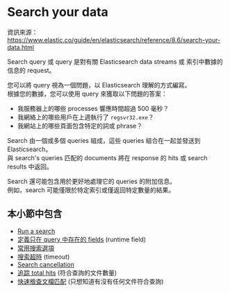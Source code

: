 # Search your data

資訊來源： https://www.elastic.co/guide/en/elasticsearch/reference/8.6/search-your-data.html

Search query 或 query 是對有關 Elasticsearch data streams 或 索引中數據的信息的 request。

您可以將 query 視為一個問題，以 Elasticsearch 理解的方式編寫。  
根據您的數據，您可以使用 query 來獲取以下問題的答案：

* 我服務器上的哪些 processes 響應時間超過 500 毫秒？
* 我網絡上的哪些用戶在上週執行了 `regsvr32.exe`？
* 我網站上的哪些頁面包含特定的詞或 phrase？

Search 由一個或多個 queries 組成，這些 queries 組合在一起並發送到 Elasticsearch。  
與 search's queries 匹配的 documents 將在 response 的 hits 或 search results 中返回。

Search 還可能包含用於更好地處理它的 queries 的附加信息。  
例如，search 可能僅限於特定索引或僅返回特定數量的結果。

## 本小節中包含

* [Run a search](run-a-search.md)
* [定義只在 query 中存在的 fields](define-runtime-fields.md) (runtime field)
* [常用搜索選項](common-options.md) 
* [搜索超時](timeout.md) (timeout)
* [Search cancellation](cancel.md)
* [追踪 total hits](total-hits.md) (符合查詢的文件數量)
* [快速檢查文檔匹配](quick-check.md) (只想知道有沒有任何文件符合查詢)
